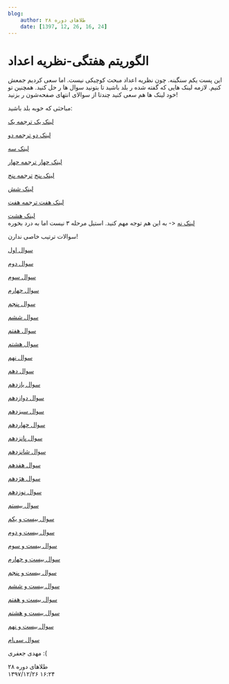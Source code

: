 ```yaml
---
blog:
    author: طلاهای دوره ۲۸
    date: [1397, 12, 26, 16, 24]
---
```

# الگوریتم هفتگی-نظریه اعداد

<div class="cnt">
<p>این پست یکم سنگینه. چون نظریه اعداد مبحث کوچیکی نیست. اما سعی کردیم جمعش کنیم. لازمه لینک هایی که گفته شده ر بلد باشید تا بتونید سوال ها ر حل کنید. همچنین تو خود لینک ها هم سعی کنید چندتا از سوالای انتهای صفحه‌شون ر بزنید!</p>

<p>مباحثی که خوبه بلد باشید:</p>
<p><a href="https://cp-algorithms.com/algebra/euclid-algorithm.html" target="_blank">لینک یک </a><a href="https://shaazzz.github.io/FarsiCP/wiki/algorithm/algebra/euclid_gcd" target="_blank">ترجمه یک</a></p>
<p><a href="https://cp-algorithms.com/algebra/sieve-of-eratosthenes.html" target="_blank">لینک دو </a><a href="https://shaazzz.github.io/FarsiCP/wiki/algorithm/algebra/sieve_eratosthenes" target="_blank">ترجمه دو</a></p>
<p><a href="https://cp-algorithms.com/algebra/primality_tests.html" target="_blank">لینک سه</a></p>
<p><a href="https://cp-algorithms.com/algebra/factorization.html" target="_blank">لینک چهار </a><a href="https://shaazzz.github.io/FarsiCP/wiki/algorithm/algebra/integer_factorization" target="_blank">ترجمه چهار</a></p>
<p><a href="https://cp-algorithms.com/algebra/phi-function.html" target="_blank">لینک پنج</a> <a href="https://shaazzz.github.io/FarsiCP/wiki/algorithm/algebra/Euler_function" target="_blank">ترجمه پنج</a></p>
<p><a href="https://cp-algorithms.com/algebra/divisors.html" target="_blank">لینک شش</a></p>
<p><a href="https://cp-algorithms.com/algebra/module-inverse.html" target="_blank">لینک هفت </a><a href="https://shaazzz.github.io/FarsiCP/wiki/algorithm/algebra/modular_inverse" target="_blank">ترجمه هفت</a></p>
<div><a href="https://black.white-crow.ir/blog/post/31" target="_blank">لینک هشت</a></div>
<div>
<a href="https://codeforces.com/blog/entry/53925" target="_blank">لینک نه</a> &lt;- به این هم توجه مهم کنید. استیل مرحله ۳ نیست اما به درد بخوره</div>
<p>سوالات ترتیب خاصی ندارن!</p>
<p><a href="https://codeforces.com/problemset/problem/623/B" target="_blank">سوال اول</a></p>
<p><a href="https://codeforces.com/problemset/problem/850/B" target="_blank">سوال دوم</a></p>
<p><a href="https://quera.ir/problemset/contest/9025/%D8%B3%D8%A4%D8%A7%D9%84-%D9%86%D9%85%D8%B1%D8%A7%D8%AA-%D8%B4%D8%B1%D9%85%D8%A2%D9%88%D8%B1" target="_blank">سوال سوم</a></p>
<p><a href="https://codeforces.com/problemset/problem/354/C" target="_blank">سوال چهارم</a></p>
<p><a href="https://codeforces.com/problemset/problem/27/E" target="_blank">سوال پنجم</a></p>
<p><a href="https://codeforces.com/problemset/problem/900/D" target="_blank">سوال ششم</a></p>
<p><a href="https://codeforces.com/problemset/problem/172/D" target="_blank">سوال هفتم</a></p>
<p><a href="https://codeforces.com/problemset/problem/915/G" target="_blank">سوال هشتم</a></p>
<p><a href="https://codeforces.com/problemset/problem/364/D" target="_blank">سوال نهم</a></p>
<p><a href="https://codeforces.com/problemset/problem/691/F" target="_blank">سوال دهم</a></p>
<p><a href="https://codeforces.com/problemset/problem/757/E" target="_blank">سوال یازدهم</a></p>
<p><a href="https://codeforces.com/problemset/problem/703/E" target="_blank">سوال دوازدهم</a></p>
<p><a href="https://codeforces.com/problemset/problem/585/E" target="_blank">سوال سیزدهم</a></p>
<p><a href="https://codeforces.com/problemset/problem/722/F" target="_blank">سوال چهاردهم</a></p>
<p><a href="https://codeforces.com/problemset/problem/547/C" target="_blank">سوال پانزدهم</a></p>
<p><a href="https://codeforces.com/problemset/problem/1109/E" target="_blank">سوال شانزدهم</a></p>
<p><a href="https://codeforces.com/problemset/problem/653/G" target="_blank">سوال هفدهم</a></p>
<p><a href="https://codeforces.com/problemset/problem/360/D" target="_blank">سوال هژدهم</a></p>
<p><a href="https://codeforces.com/problemset/problem/986/E" target="_blank">سوال نوزدهم</a></p>
<p><a href="https://codeforces.com/problemset/problem/542/D" target="_blank">سوال بیستم</a></p>
<p><a href="https://codeforces.com/problemset/problem/215/E" target="_blank">سوال بیست و یکم</a></p>
<p><a href="https://codeforces.com/problemset/problem/671/C" target="_blank">سوال بیست و دوم</a></p>
<p><a href="https://codeforces.com/problemset/problem/1097/F" target="_blank">سوال بیست و سوم</a></p>
<p><a href="https://codeforces.com/problemset/problem/990/G" target="_blank">سوال بیست و چهارم</a></p>
<p><a href="https://codeforces.com/problemset/problem/1114/F" target="_blank">سوال بیست و پنجم</a></p>
<p><a href="https://codeforces.com/problemset/problem/1043/F" target="_blank">سوال بیست و ششم</a></p>
<p><a href="https://codeforces.com/problemset/problem/616/E" target="_blank">سوال بیست و هفتم</a></p>
<p><a href="https://codeforces.com/problemset/problem/1097/D" target="_blank">سوال بیست و هشتم</a></p>
<p><a href="https://csacademy.com/contest/archive/task/farey_sequence/statement" target="_blank">سوال بیست و نهم</a></p>
<p><a href="https://quera.ir/course/assignments/7762/problems/26612" target="_blank">سوال سی‌ام</a></p>

<p>مهدی جعفری :(</p>
</div>

<div class="blog-info">
    <div class="blog-author">طلاهای دوره ۲۸</div>
    <div class="blog-date">۱۳۹۷/۱۲/۲۶ ۱۶:۲۴</div>
</div>

